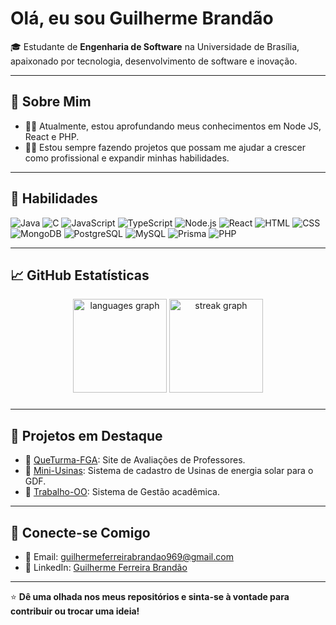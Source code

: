 
#  Olá, eu sou Guilherme Brandão

🎓 Estudante de **Engenharia de Software** na Universidade de Brasília, apaixonado por tecnologia, desenvolvimento de software e inovação.

---

## 🚀 Sobre Mim

- 👨‍💻 Atualmente, estou aprofundando meus conhecimentos em Node JS, React e  PHP. 
- 👨‍💻 Estou sempre fazendo projetos que possam me ajudar a crescer como profissional e expandir minhas habilidades.

---

## 💼 Habilidades

<p align="left"> <img src="https://img.shields.io/badge/Java-007396?logo=java&logoColor=white&style=flat-square" alt="Java" /> <img src="https://img.shields.io/badge/C-A8B9CC?logo=c&logoColor=white&style=flat-square" alt="C" /> <img src="https://img.shields.io/badge/JavaScript-F7DF1E?logo=javascript&logoColor=black&style=flat-square" alt="JavaScript" /> <img src="https://img.shields.io/badge/TypeScript-3178C6?logo=typescript&logoColor=white&style=flat-square" alt="TypeScript" /> <img src="https://img.shields.io/badge/Node.js-339933?logo=node.js&logoColor=white&style=flat-square" alt="Node.js" /> <img src="https://img.shields.io/badge/React-61DAFB?logo=react&logoColor=black&style=flat-square" alt="React" /> <img src="https://img.shields.io/badge/HTML-E34F26?logo=html5&logoColor=white&style=flat-square" alt="HTML" /> <img src="https://img.shields.io/badge/CSS-1572B6?logo=css3&logoColor=white&style=flat-square" alt="CSS" /> <img src="https://img.shields.io/badge/MongoDB-47A248?logo=mongodb&logoColor=white&style=flat-square" alt="MongoDB" /> <img src="https://img.shields.io/badge/PostgreSQL-4169E1?logo=postgresql&logoColor=white&style=flat-square" alt="PostgreSQL" /> <img src="https://img.shields.io/badge/MySQL-4479A1?logo=mysql&logoColor=white&style=flat-square" alt="MySQL" /> <img src="https://img.shields.io/badge/Prisma-2D3748?logo=prisma&logoColor=white&style=flat-square" alt="Prisma" /> <img src="https://img.shields.io/badge/PHP-777BB4?logo=php&logoColor=white&style=flat-square" alt="PHP" /> </p>

---

## 📈 GitHub Estatísticas

<div align="center">
  <img src="https://github-readme-stats.vercel.app/api/top-langs?username=Guibs969&locale=en&hide_title=false&layout=compact&card_width=320&langs_count=5&theme=dracula&hide_border=false&order=2" height="150" alt="languages graph"  />
  <img src="https://streak-stats.demolab.com?user=Guibs969&locale=en&mode=daily&theme=dracula&hide_border=false&border_radius=5&order=3" height="150" alt="streak graph"  />
</div>

###
---

## 📂 Projetos em Destaque

- 🚀 [QueTurma-FGA](https://github.com/QueTurma-FGA): Site de Avaliações de Professores.
- 🚀 [Mini-Usinas](https://github.com/Guibs969/miniUsinas): Sistema de cadastro de Usinas de energia solar para o GDF.
- 🚀 [Trabalho-OO](https://github.com/Trabalho-final-OO/TRABALHO---OO): Sistema de Gestão acadêmica.

---

## 🎉 Conecte-se Comigo

- 📧 Email: [guilhermeferreirabrandao969@gmail.com](guilhermeferreirabrandao969@gmail.com)
- 💼 LinkedIn: [Guilherme Ferreira Brandão](https://www.linkedin.com/in/guilherme-brand%C3%A3o-579687181/)

---


⭐️ **Dê uma olhada nos meus repositórios e sinta-se à vontade para contribuir ou trocar uma ideia!**
